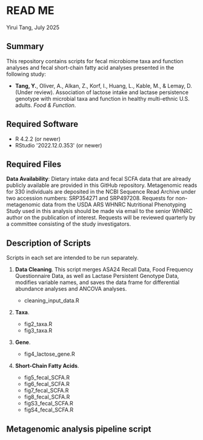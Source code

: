 # READ ME  
Yirui Tang, July 2025
## Summary  
This repository contains scripts for fecal microbiome taxa and function analyses and fecal short-chain fatty acid analyses presented in the following study:
* **Tang, Y.**, Oliver, A., Alkan, Z., Korf, I., Huang, L., Kable, M., & Lemay, D. (Under review). Association of lactose intake and lactase persistence genotype with microbial taxa and function in healthy multi-ethnic U.S. adults. *Food & Function*. 

## Required Software
* R 4.2.2 (or newer)
* RStudio '2022.12.0.353' (or newer)

## Required Files
**Data Availability**: Dietary intake data and fecal SCFA data that are already publicly available are provided in this GitHub repository. Metagenomic reads for 330 individuals are deposited in the NCBI Sequence Read Archive under two accession numbers: SRP354271 and SRP497208. Requests for non-metagenomic data from the USDA ARS WHNRC Nutritional Phenotyping Study used in this analysis should be made via email to the senior WHNRC author on the publication of interest. Requests will be reviewed quarterly by a committee consisting of the study investigators.

## Description of Scripts
Scripts in each set are intended to be run separately.
1. **Data Cleaning**. This script merges ASA24 Recall Data, Food Frequency Questionnaire Data, as well as Lactase Persistent Genotype Data, modifies variable names, and saves the data frame for differential abundance analyses and ANCOVA analyses.
   * cleaning_input_data.R

3. **Taxa**.
   * fig2_taxa.R
   * fig3_taxa.R

5. **Gene**.
   * fig4_lactose_gene.R

7. **Short-Chain Fatty Acids**.
   * fig5_fecal_SCFA.R
   * fig6_fecal_SCFA.R
   * fig7_fecal_SCFA.R
   * fig8_fecal_SCFA.R
   * figS3_fecal_SCFA.R
   * figS4_fecal_SCFA.R

## Metagenomic analysis pipeline script

